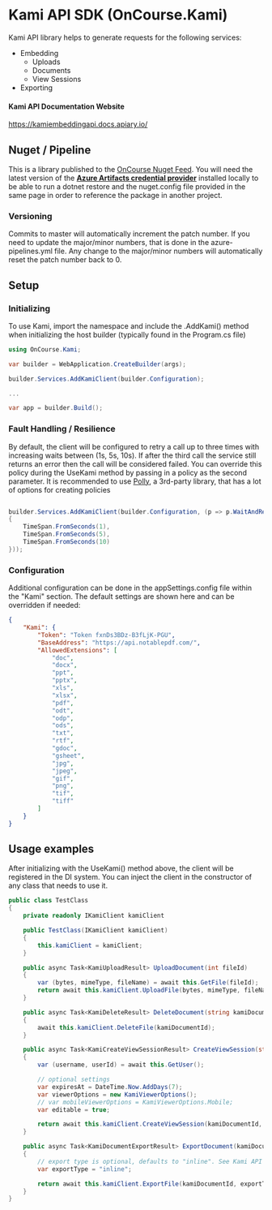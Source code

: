 # Kami API SDK (OnCourse.Kami)

Kami API library helps to generate requests for the following services:

 * Embedding
   * Uploads
   * Documents
   * View Sessions
 * Exporting

#### Kami API Documentation Website
https://kamiembeddingapi.docs.apiary.io/


## Nuget / Pipeline

This is a library published to the [OnCourse Nuget Feed](https://dev.azure.com/oncoursesystems/Public%20Packages/_packaging?_a=feed&feed=OnCourseFeed).  You will need the latest version of the [**Azure Artifacts credential provider**](https://dev.azure.com/oncoursesystems/Public%20Packages/_packaging?_a=connect&feed=OnCourseFeed) installed locally to be able to run a dotnet restore and the nuget.config file provided in the same page in order to reference the package in another project.

### Versioning 

Commits to master will automatically increment the patch number.  If you need to update the major/minor numbers, that is done in the azure-pipelines.yml file.  Any change to the major/minor numbers will automatically reset the patch number back to 0.

## Setup

### Initializing
To use Kami, import the namespace and include the .AddKami() method when initializing the host builder (typically 
found in the Program.cs file)

```csharp
using OnCourse.Kami;

var builder = WebApplication.CreateBuilder(args);

builder.Services.AddKamiClient(builder.Configuration);

...

var app = builder.Build();

```

### Fault Handling / Resilience

By default, the client will be configured to retry a call up to three times with increasing waits between (1s, 5s, 10s).  If after the third call the service still returns an error then the call will be considered failed.  You can override this policy during the UseKami method by passing in a policy as the second parameter.  It is recommended to use [Polly](https://github.com/App-vNext/Polly), a 3rd-party library, that has a lot of options for creating policies

```csharp

builder.Services.AddKamiClient(builder.Configuration, (p => p.WaitAndRetryAsync(new[]
{
    TimeSpan.FromSeconds(1),
    TimeSpan.FromSeconds(5),
    TimeSpan.FromSeconds(10)
}));

```

### Configuration
Additional configuration can be done in the appSettings.config file within the "Kami" section. The default settings are shown here and can be overridden if needed:

```json
{
    "Kami": {
        "Token": "Token fxnDs3BDz-B3fLjK-PGU",
        "BaseAddress": "https://api.notablepdf.com/",
        "AllowedExtensions": [
            "doc",
            "docx",
            "ppt",
            "pptx",
            "xls",
            "xlsx",
            "pdf",
            "odt",
            "odp",
            "ods",
            "txt",
            "rtf",
            "gdoc",
            "gsheet",
            "jpg",
            "jpeg",
            "gif",
            "png",
            "tif",
            "tiff"
        ]
    }
}
```

## Usage examples

After initializing with the UseKami() method above, the client will be registered in the DI system.  You can inject the client in the constructor of any class that needs to use it.

```csharp
public class TestClass
{
    private readonly IKamiClient kamiClient

    public TestClass(IKamiClient kamiClient)
    {
        this.kamiClient = kamiClient;
    }

    public async Task<KamiUploadResult> UploadDocument(int fileId)
    {
        var (bytes, mimeType, fileName) = await this.GetFile(fileId);
        return await this.kamiClient.UploadFile(bytes, mimeType, fileName);
    }

    public async Task<KamiDeleteResult> DeleteDocument(string kamiDocumentId)
    {
        await this.kamiClient.DeleteFile(kamiDocumentId);
    }

    public async Task<KamiCreateViewSessionResult> CreateViewSession(string kamiDocumentId)
    {
        var (username, userId) = await this.GetUser();

        // optional settings
        var expiresAt = DateTime.Now.AddDays(7);
        var viewerOptions = new KamiViewerOptions();
        // var mobileViewerOptions = KamiViewerOptions.Mobile;
        var editable = true;

        return await this.kamiClient.CreateViewSession(kamiDocumentId, username, userId, expiresAt, viewerOptions, editable);
    }

    public async Task<KamiDocumentExportResult> ExportDocument(kamiDocumentId)
    {
        // export type is optional, defaults to "inline". See Kami API documentation site for more options and what they do
        var exportType = "inline";

        return await this.kamiClient.ExportFile(kamiDocumentId, exportType);
    }
}
